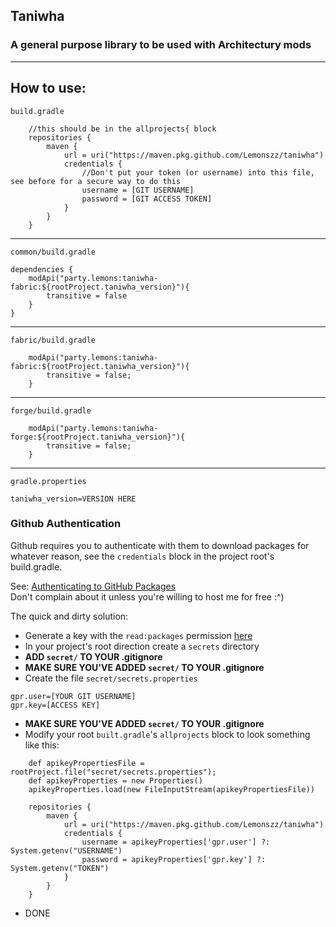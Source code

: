 ## Taniwha
### A general purpose library to be used with Architectury mods

---
## How to use:

`build.gradle`
```
    //this should be in the allprojects{ block
    repositories {
        maven {
            url = uri("https://maven.pkg.github.com/Lemonszz/taniwha")
            credentials {
                //Don't put your token (or username) into this file, see before for a secure way to do this
                username = [GIT USERNAME]
                password = [GIT ACCESS TOKEN]
            }
        }
    }
```
---
`common/build.gradle`
```
dependencies {
    modApi("party.lemons:taniwha-fabric:${rootProject.taniwha_version}"){
        transitive = false
    }
}
```
---

`fabric/build.gradle`
```
    modApi("party.lemons:taniwha-fabric:${rootProject.taniwha_version}"){
        transitive = false;
    }
```
---
`forge/build.gradle`
```
    modApi("party.lemons:taniwha-forge:${rootProject.taniwha_version}"){
        transitive = false;
    }
```
---
`gradle.properties`
```
taniwha_version=VERSION HERE
```

### Github Authentication  
Github requires you to authenticate with them to download packages for whatever reason, see the `credentials` block in the project root's build.gradle. 

See: [Authenticating to GitHub Packages](https://docs.github.com/en/packages/working-with-a-github-packages-registry/working-with-the-gradle-registry#authenticating-to-github-packages)  
Don't complain about it unless you're willing to host me for free :^)

The quick and dirty solution:

* Generate a key with the `read:packages` permission [here](https://github.com/settings/tokens)
* In your project's root direction create a `secrets` directory
* **ADD `secret/` TO YOUR .gitignore** 
* **MAKE SURE YOU'VE ADDED `secret/` TO YOUR .gitignore**
* Create the file `secret/secrets.properties`
```
gpr.user=[YOUR GIT USERNAME]
gpr.key=[ACCESS KEY]
```
* **MAKE SURE YOU'VE ADDED `secret/` TO YOUR .gitignore**
* Modify your root `built.gradle`'s `allprojects` block to look something like this:
```
    def apikeyPropertiesFile = rootProject.file("secret/secrets.properties");
    def apikeyProperties = new Properties()
    apikeyProperties.load(new FileInputStream(apikeyPropertiesFile))

    repositories {
        maven {
            url = uri("https://maven.pkg.github.com/Lemonszz/taniwha")
            credentials {
                username = apikeyProperties['gpr.user'] ?: System.getenv("USERNAME")
                password = apikeyProperties['gpr.key'] ?: System.getenv("TOKEN")
            }
        }
    }
```
* DONE

